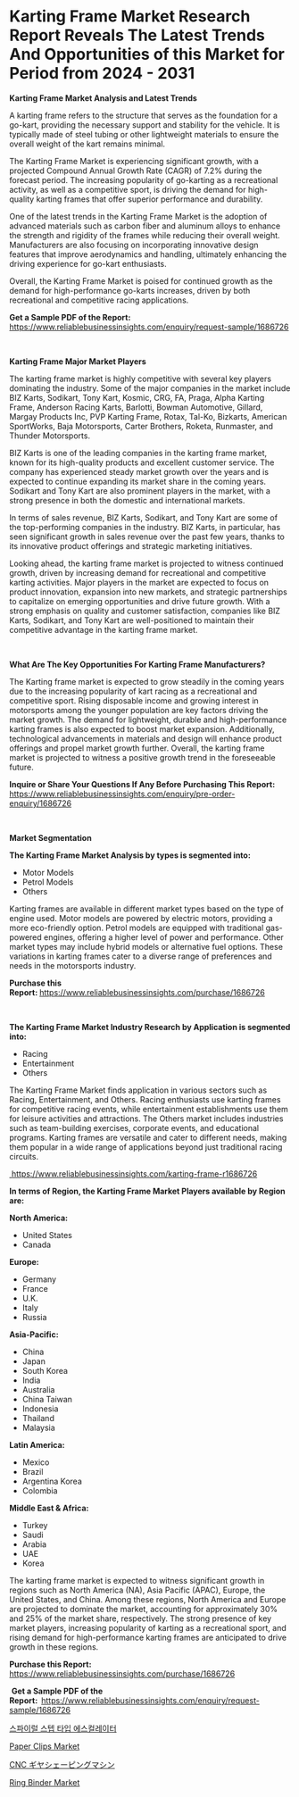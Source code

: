 <p><h1>Karting Frame Market Research Report Reveals The Latest Trends And Opportunities of this Market for Period from 2024 - 2031</h1></p><p><strong>Karting Frame Market Analysis and Latest Trends</strong></p>
<p><p>A karting frame refers to the structure that serves as the foundation for a go-kart, providing the necessary support and stability for the vehicle. It is typically made of steel tubing or other lightweight materials to ensure the overall weight of the kart remains minimal.</p><p>The Karting Frame Market is experiencing significant growth, with a projected Compound Annual Growth Rate (CAGR) of 7.2% during the forecast period. The increasing popularity of go-karting as a recreational activity, as well as a competitive sport, is driving the demand for high-quality karting frames that offer superior performance and durability.</p><p>One of the latest trends in the Karting Frame Market is the adoption of advanced materials such as carbon fiber and aluminum alloys to enhance the strength and rigidity of the frames while reducing their overall weight. Manufacturers are also focusing on incorporating innovative design features that improve aerodynamics and handling, ultimately enhancing the driving experience for go-kart enthusiasts.</p><p>Overall, the Karting Frame Market is poised for continued growth as the demand for high-performance go-karts increases, driven by both recreational and competitive racing applications.</p></p>
<p><strong>Get a Sample PDF of the Report:&nbsp;</strong> <a href="https://www.reliablebusinessinsights.com/enquiry/request-sample/1686726">https://www.reliablebusinessinsights.com/enquiry/request-sample/1686726</a></p>
<p>&nbsp;</p>
<p><strong>Karting Frame Major Market Players</strong></p>
<p><p>The karting frame market is highly competitive with several key players dominating the industry. Some of the major companies in the market include BIZ Karts, Sodikart, Tony Kart, Kosmic, CRG, FA, Praga, Alpha Karting Frame, Anderson Racing Karts, Barlotti, Bowman Automotive, Gillard, Margay Products Inc, PVP Karting Frame, Rotax, Tal-Ko, Bizkarts, American SportWorks, Baja Motorsports, Carter Brothers, Roketa, Runmaster, and Thunder Motorsports.</p><p>BIZ Karts is one of the leading companies in the karting frame market, known for its high-quality products and excellent customer service. The company has experienced steady market growth over the years and is expected to continue expanding its market share in the coming years. Sodikart and Tony Kart are also prominent players in the market, with a strong presence in both the domestic and international markets.</p><p>In terms of sales revenue, BIZ Karts, Sodikart, and Tony Kart are some of the top-performing companies in the industry. BIZ Karts, in particular, has seen significant growth in sales revenue over the past few years, thanks to its innovative product offerings and strategic marketing initiatives. </p><p>Looking ahead, the karting frame market is projected to witness continued growth, driven by increasing demand for recreational and competitive karting activities. Major players in the market are expected to focus on product innovation, expansion into new markets, and strategic partnerships to capitalize on emerging opportunities and drive future growth. With a strong emphasis on quality and customer satisfaction, companies like BIZ Karts, Sodikart, and Tony Kart are well-positioned to maintain their competitive advantage in the karting frame market.</p></p>
<p>&nbsp;</p>
<p><strong>What Are The Key Opportunities For Karting Frame Manufacturers?</strong></p>
<p><p>The Karting frame market is expected to grow steadily in the coming years due to the increasing popularity of kart racing as a recreational and competitive sport. Rising disposable income and growing interest in motorsports among the younger population are key factors driving the market growth. The demand for lightweight, durable and high-performance karting frames is also expected to boost market expansion. Additionally, technological advancements in materials and design will enhance product offerings and propel market growth further. Overall, the karting frame market is projected to witness a positive growth trend in the foreseeable future.</p></p>
<p><strong>Inquire or Share Your Questions If Any Before Purchasing This Report:</strong> <a href="https://www.reliablebusinessinsights.com/enquiry/pre-order-enquiry/1686726">https://www.reliablebusinessinsights.com/enquiry/pre-order-enquiry/1686726</a></p>
<p>&nbsp;</p>
<p><strong>Market Segmentation</strong></p>
<p><strong>The Karting Frame Market Analysis by types is segmented into:</strong></p>
<p><ul><li>Motor Models</li><li>Petrol Models</li><li>Others</li></ul></p>
<p><p>Karting frames are available in different market types based on the type of engine used. Motor models are powered by electric motors, providing a more eco-friendly option. Petrol models are equipped with traditional gas-powered engines, offering a higher level of power and performance. Other market types may include hybrid models or alternative fuel options. These variations in karting frames cater to a diverse range of preferences and needs in the motorsports industry.</p></p>
<p><strong>Purchase this Report:&nbsp;</strong><a href="https://www.reliablebusinessinsights.com/purchase/1686726">https://www.reliablebusinessinsights.com/purchase/1686726</a></p>
<p>&nbsp;</p>
<p><strong>The Karting Frame Market Industry Research by Application is segmented into:</strong></p>
<p><ul><li>Racing</li><li>Entertainment</li><li>Others</li></ul></p>
<p><p>The Karting Frame Market finds application in various sectors such as Racing, Entertainment, and Others. Racing enthusiasts use karting frames for competitive racing events, while entertainment establishments use them for leisure activities and attractions. The Others market includes industries such as team-building exercises, corporate events, and educational programs. Karting frames are versatile and cater to different needs, making them popular in a wide range of applications beyond just traditional racing circuits.</p></p>
<p><a href="https://www.reliablebusinessinsights.com/karting-frame-r1686726">&nbsp;https://www.reliablebusinessinsights.com/karting-frame-r1686726</a></p>
<p><strong>In terms of Region, the Karting Frame Market Players available by Region are:</strong></p>
<p>
    <p> <strong> North America: </strong>
        <ul>
            <li>United States</li>
            <li>Canada</li>
        </ul>
        </p> 
    <p> <strong> Europe: </strong>
        <ul>
            <li>Germany</li>
            <li>France</li>
            <li>U.K.</li>
            <li>Italy</li>
            <li>Russia</li>
        </ul>
        </p> 
    <p> <strong> Asia-Pacific: </strong>
        <ul>
            <li>China</li>
            <li>Japan</li>
            <li>South Korea</li>
            <li>India</li>
            <li>Australia</li>
            <li>China Taiwan</li>
            <li>Indonesia</li>
            <li>Thailand</li>
            <li>Malaysia</li>
        </ul>
        </p> 
    <p> <strong> Latin America: </strong>
        <ul>
            <li>Mexico</li>
            <li>Brazil</li>
            <li>Argentina Korea</li>
            <li>Colombia</li>
        </ul>
        </p> 
    <p> <strong> Middle East & Africa: </strong>
        <ul>
            <li>Turkey</li>
            <li>Saudi</li>
            <li>Arabia</li>
            <li>UAE</li>
            <li>Korea</li>
        </ul>
    </p>
    </p>
<p><p>The karting frame market is expected to witness significant growth in regions such as North America (NA), Asia Pacific (APAC), Europe, the United States, and China. Among these regions, North America and Europe are projected to dominate the market, accounting for approximately 30% and 25% of the market share, respectively. The strong presence of key market players, increasing popularity of karting as a recreational sport, and rising demand for high-performance karting frames are anticipated to drive growth in these regions.</p></p>
<p><strong>Purchase this Report: </strong><a href="https://www.reliablebusinessinsights.com/purchase/1686726">https://www.reliablebusinessinsights.com/purchase/1686726</a></p>
<p>&nbsp;<strong>Get a Sample PDF of the Report:&nbsp;&nbsp;</strong><a href="https://www.reliablebusinessinsights.com/enquiry/request-sample/1686726">https://www.reliablebusinessinsights.com/enquiry/request-sample/1686726</a></p>
<p><strong></strong></p>
<p><p><a href="https://github.com/ahmadrevanz10/Market-Research-Report-List-1/blob/main/2684052113695.md">스파이럴 스텝 타입 에스컬레이터</a></p><p><a href="https://github.com/MaraKoelpin2023/Market-Research-Report-List-1/blob/main/paper-clips-market.md">Paper Clips Market</a></p><p><a href="https://github.com/KaliMetz2023/Market-Research-Report-List-1/blob/main/8707025121741.md">CNC ギヤシェーピングマシン</a></p><p><a href="https://github.com/goodweq44/Market-Research-Report-List-1/blob/main/ring-binder-market.md">Ring Binder Market</a></p></p>